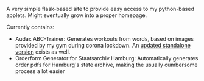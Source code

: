 A very simple flask-based site to provide easy access to my python-based applets. Might eventually grow into a proper homepage.

Currently contains:
- Audax ABC-Trainer: Generates workouts from words, based on images provided by my gym during corona lockdown.
An [updated standalone version](https://github.com/Wolfenswan/audax-abc-standalone) exists as well.
- Orderform Generator for Staatsarchiv Hamburg: Automatically generates order pdfs for Hamburg's state archive, making the usually cumbersome process a lot easier
